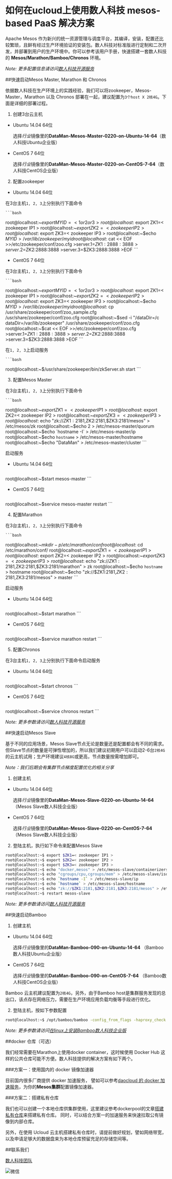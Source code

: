 如何在ucloud上使用数人科技 mesos-based PaaS 解决方案
======================================================

Apache Mesos 作为新兴的统一资源管理与调度平台，其编译，安装，配置还比较繁琐，且鲜有经过生产环境验证的安装包。数人科技对标准版进行定制和二次开发，并部署到用户的生产环境中。你可以参考该用户手册，快速搭建一套数人科技的 **Mesos/Marathon/Bamboo/Chronos** 环境。

*Note: 更多配置信息请访问[数人科技开源服务](http://get.dataman.io)*


##快速启动Mesos Master, Marathon 和 Chronos

依据数人科技在生产环境上的实践经验，我们可以将zookeeper，Mesos-Master，Marathon 以及 Chronos 部署在一起，建议配置为``3个host X 2核4G``。下面是详细的部署过程。

1. 创建3台云主机

  * Ubuntu 14.04 64位

    选择*行业*镜像里的**DataMan-Mesos-Master-0220-on-Ubuntu-14-64**（数人科技Ubuntu企业版）

  * CentOS 7 64位
  
     选择*行业*镜像里的**DataMan-Mesos-Master-0220-on-CentOS-7-64**（数人科技CentOS企业版）

2. 配置zookeeper

  * Ubuntu 14.04 64位

 在3台主机``1, 2, 3``上分别执行下面命令
 
    ```bash
   root@localhost:~$export MYID=< 1 or 2 or 3 >
   root@localhost:~$export ZK1=< zookeeper IP1 >
   root@localhost:~$export ZK2=< zookeeper IP2 >
   root@localhost:~$export ZK3=< zookeeper IP3 >
   root@localhost:~$echo $MYID > /var/lib/zookeeper/myid
   root@localhost:~$cat << EOF >>/etc/zookeeper/conf/zoo.cfg
    >server.1=$ZK1:2888:3888
    >server.2=$ZK2:2888:3888
    >server.3=$ZK3:2888:3888
    >EOF
    ```

  * CentOS 7 64位

  在3台主机``1, 2, 3``上分别执行下面命令
 
    ```bash
   root@localhost:~$export MYID=< 1 or 2 or 3 >
   root@localhost:~$export ZK1=< zookeeper IP1 >
   root@localhost:~$export ZK2=< zookeeper IP2 >
   root@localhost:~$export ZK3=< zookeeper IP3 >
   root@localhost:~$echo $MYID > /var/lib/zookeeper/myid
   root@localhost:~$cp /usr/share/zookeeper/conf/zoo_sample.cfg /usr/share/zookeeper/conf/zoo.cfg
   root@localhost:~$sed -i "/dataDir=/c dataDir=/var/lib/zookeeper" /usr/share/zookeeper/conf/zoo.cfg
   root@localhost:~$cat << EOF >>/etc/zookeeper/conf/zoo.cfg
    >server.1=$ZK1:2888:3888
    >server.2=$ZK2:2888:3888
    >server.3=$ZK3:2888:3888
    >EOF
    ```

  在``1, 2, 3``上启动服务

    ```bash
   root@localhost:~$/usr/share/zookeeper/bin/zkServer.sh start
    ```

3. 配置Mesos Master

  在3台主机``1, 2, 3``上分别执行下面命令
  
    ```bash
   root@localhost:~$export ZK1=< zookeeper IP1 >
   root@localhost:~$export ZK2=< zookeeper IP2 >
   root@localhost:~$export ZK3=< zookeeper IP3 >
   root@localhost:~$echo "zk://$ZK1:2181,$ZK2:2181,$ZK3:2181/mesos" > /etc/mesos/zk
   root@localhost:~$echo 2 > /etc/mesos-master/quorum
   root@localhost:~$echo `hostname -I` > /etc/mesos-master/ip
   root@localhost:~$echo `hostname` > /etc/mesos-master/hostname
   root@localhost:~$echo "DataMan" > /etc/mesos-master/cluster
    ```
 
  启动服务
  
  * Ubuntu 14.04 64位
 
    ```bash
   root@localhost:~$start mesos-master
    ```
 
  * CentOS 7 64位
 
    ```bash
   root@localhost:~$service mesos-master restart
    ```

4. 配置Marathon

  在3台主机``1, 2, 3``上分别执行下面命令

    ```bash
   root@localhost:~$mkdir -p  /etc/marathon/conf
   root@localhost:~$cd /etc/marathon/conf/
   root@localhost:~$export ZK1=< zookeeper IP1 >
   root@localhost:~$export ZK2=< zookeeper IP2 >
   root@localhost:~$export ZK3=< zookeeper IP3 >
   root@localhost:~$echo "zk://$ZK1:2181,$ZK2:2181,$ZK3:2181/marathon" > zk
   root@localhost:~$echo `hostname` > hostname
   root@localhost:~$echo "zk://$ZK1:2181,$ZK2:2181,$ZK3:2181/mesos" > master
    ```
 
  启动服务
  
  * Ubuntu 14.04 64位
 
    ```bash
   root@localhost:~$start marathon
    ```
 
  * CentOS 7 64位
 
    ```bash
   root@localhost:~$service marathon restart
    ```


5. 配置Chronos


  在3台主机``1, 2, 3``上分别执行下面命令启动服务
  
  * Ubuntu 14.04 64位
 
    ```bash
   root@localhost:~$start chronos
    ```
 
  * CentOS 7 64位
 
    ```bash
   root@localhost:~$service chronos restart
    ```

 *Note: 更多参数请访问[数人科技开源服务](http://get.dataman.io)*


##快速启动Mesos Slave

基于不同的应用场景，Mesos Slave节点无论是数量还是配置都会有不同的需求。但Slave节点的数量是可弹性增加的，所以我们建议初期用户可以启动2-6台``2核4G``的云主机试用；生产环境建议``4核8G``或更高，节点数量按需增加即可。

*Note：我们后期会有集群节点梯度配置优化的相关分享*

1. 创建主机

  * Ubuntu 14.04 64位

    选择*行业*镜像里的**DataMan-Mesos-Slave-0220-on-Ubuntu-14-64** （Mesos Slave数人科技企业版）

  * CentOS 7 64位
  
     选择*行业*镜像里的**DataMan-Mesos-Slave-0220-on-CentOS-7-64**（Mesos Slave数人科技企业版）

2. 登陆主机，执行如下命令来配置Mesos Slave

  ```bash
 root@localhost:~$ export $ZK1=< zookeeper IP1 >
 root@localhost:~$ export $ZK2=< zookeeper IP2 >
 root@localhost:~$ export $ZK3=< zookeeper IP3 >
 root@localhost:~$ echo "docker,mesos" > /etc/mesos-slave/containerizers
 root@localhost:~$ echo "cgroups/cpu,cgroups/mem" > /etc/mesos-slave/isolation
 root@localhost:~$ echo `hostname -I` > /etc/mesos-slave/ip
 root@localhost:~$ echo `hostname` > /etc/mesos-slave/hostname
 root@localhost:~$ echo "zk://$ZK1:2181,$ZK2:2181,$ZK3:2181/mesos" > /etc/mesos/zk
 root@localhost:~$ restart mesos-slave
  ```
  *Note: 更多参数请访问[数人科技开源服务](http://get.dataman.io)*


##快速启动Bamboo

1. 创建主机

  * Ubuntu 14.04 64位

    选择*行业*镜像里的**DataMan-Bamboo-090-on-Ubuntu-14-64** （Bamboo数人科技Ubuntu企业版）

  * CentOS 7 64位
  
     选择*行业*镜像里的**DataMan-Bamboo-090-on-CentOS-7-64** （Bamboo数人科技CentOS企业版）

  Bamboo 云主机建议配置为``2核4G``，另外，由于Bamboo host是集群服务发现的总出口，该点存在网络压力，需要在生产环境应用负载均衡等手段进行优化。

2. 登陆主机，按如下参数配置

  ```bash
 root@localhost:~$ /opt/bamboo/bamboo -config_from_flags -haproxy_check -bamboo_endpoint="http://localhost:8000" -bamboo_zk_host="<zookeeper IP1>:2181,<zookeeper IP2>:2181,<zookeeper IP3>:2181" -marathon_endpoint="http://<Marathon IP>:8080"
  ```
  *Note: 更多参数请访问[在linux上安装Bamboo数人科技企业版](http://get.dataman.io/#bamboo)*


##docker 仓库（可选）

  我们经常需要在Marathon上使用docker container，这时候使用 Docker Hub 这样的公共仓库可能不方便。数人科技提供的解决方案有如下两个。

###方案一：使用国内的 docker 镜像加速器

  目前国内很多厂商提供 docker 加速服务， 譬如可以参考[daocloud 的 docker 加速服务](http://get.daocloud.io/)，为你的**Mesos集群**配置镜像加速器。

###方案二：搭建私有仓库

  我们也可以创建一个本地仓库供集群使用，这里建议参考dockerpool的文章[搭建私有仓库](http://dockerpool.com/static/books/docker_practice/repository/local_repo.html)来搭建私有仓库。 同时，可以结合方案一的加速服务来快速拉取公有镜像到内部仓库。
  
  另外，在使用 Ucloud 云主机搭建私有仓库时，请提前做好规划，譬如网络带宽，以及申请足够大的数据盘来为本地仓库预留充足的存储空间等。

##联系我们

  [数人科技团队](http://www.dataman-inc.com/contact.html)

  ![微信](http://www.dataman-inc.com/images/code-weixin.jpg)
